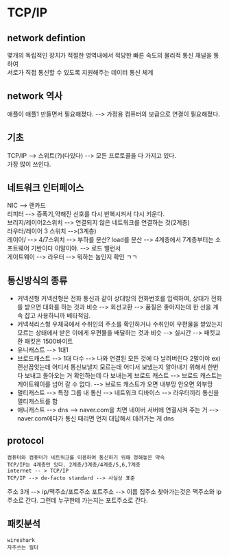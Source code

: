 # TCP/IP
## network defintion 
몇개의 독립적인 장치가 적절한 영역내에서 적당한 빠른 속도의 물리적 통신 채널을 통하여  
 서로가 직접 통신할 수 있도록 지원해주는 데이터 통신 체계

## network 역사
애플이 애플1 만들면서 필요해졌다. --> 가정용 컴퓨터의 보급으로 연결이 필요해졌다.  

## 기초

TCP/IP --> 스위트(?)(다있다) --> 모든 프로토콜을 다 가지고 있다.  
가장 많이 쓰인다.

## 네트워크 인터페이스
NIC --> 랜카드  
리피터 --> 증폭기,약해진 신호를 다시 반복시켜서 다시 키운다.  
브리지/레이어2스위치 --> 연결되지 않은 네트워크를 연결하는 것(2계층)  
라우터/레이어 3 스위치 -->(3계층)    
레이어/ -->  4/7스위치  --> 부하를 분산? load를 분산 --> 4계층에서 7계층부터는 소프트웨어 기반이다 이말이야.  --> 로드 밸런서  
게이트웨이 --> 라우터 --> 뭐하는 놈인지 확인 ㄱㄱ

## 통신방식의 종류
* 커넥션형
    커넥션형은 전화 통신과 같이 상대방의 전화번호를 입력하여, 상대가 전화를 받으면 대화를 하는 것과 비슷 --> 회선교환  --> 품질은 좋아지는데 한 선을 계속 잡고 사용하니까 베타적임.
* 커넥셕리스형
    우체국에서 수취인의 주소를 확인하거나 수취인이 우편물을 받았는지 모르는 상태에서 받은 이에게 우편물을 배달하는 것과 비슷 --> 실시간  --> 패킷교환 패킷은 1500바이트
* 유니캐스트 --> 1대1
* 브로드캐스트 --> 1대 다수 --> 나와 연결된 모든 것에 다 날려버린다 2말이야  ex) 랜선꼽앗는데 어디서 통신보낼지 모르는데 어디서 보냈는지 알아내기 위해서 한번 다 보내고 돌아오는 거 확인하는데 다 보내는게 브로드 캐스트  --> 브로드 캐스트는 게이트웨이를 넘어 갈 수 없다. --> 
브로드 캐스트가 오면 내부망 안오면 외부망
* 멀티캐스트 --> 특정 그룹 내 통신 --> 네트워크 디바이스 --> 라우터끼리 통신을 멀티캐스트를 함  
* 애니캐스트 --> dns --> naver.com을 치면 네이버 서버에 연결시켜 주는 거 --> naver.com에다가 통신 때리면 먼저 대답해서 데려가는 게 dns 

## protocol
    컴퓨터와 컴퓨터가 네트워크를 이용하여 통신하기 위해 정해놓은 약속  
    TCP/IP는 4계층만 있다. 2계층/3계층/4계층/5,6,7계층
    internet -- > TCP/IP
    TCP/IP --> de-facto standard --> 사실상 표준
주소 3개 --> ip/맥주소/포트주소
포트주소 --> 이름
집주소 찾아가는것은 맥주소와 ip주소로 간다.
그런데 누구한테 가는지는 포트주소로 간다.

## 패킷분석
    wireshark
    자주쓰는 필터
        


